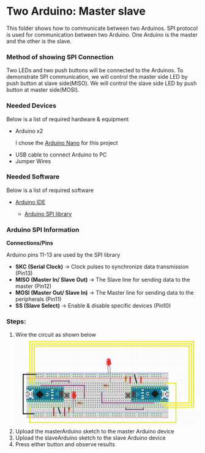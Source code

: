 <h1>Two Arduino: Master slave</h1>
<p>This folder shows how to communicate between two Arduinos. SPI protocol is used for communication between two Arduino. One Arduino is the master and the other is the slave.</p>

<h3>Method of showing SPI Connection</h3>
<p>Two LEDs and two push buttons will be connected to the Arduinos. To demonstrate SPI communication, we will control the master side LED by push button at slave side(MISO). We will control the slave side LED by push button at master side(MOSI).</p>

<h3>Needed Devices</h3>
<p>Below is a list of required hardware & equipment</p>
<ul>
  <li>Arduino x2</li>
  <p>I chose the <a href="https://store.arduino.cc/usa/arduino-nano">Arduino Nano</a> for this project</p>
  <li>USB cable to connect Arduino to PC</li>
  <li>Jumper Wires</li>
</ul>

<h3>Needed Software</h3>
<p>Below is a list of required software</p>
<ul>
  <li><a href="https://www.arduino.cc/en/main/software">Arduino IDE</a></li>
  <ul>
    <li><a href="https://www.arduino.cc/en/Reference/SPI">Arduino SPI library</a></li>
  </ul>
</ul>

<h3>Arduino SPI Information</h3>
<p><strong>Connections/Pins</strong></p>
<p>Arduino pins 11-13 are used by the SPI library</p>
<ul>
  <li><strong>SKC (Serial Clock)</strong> -> Clock pulses to synchronize data transmission (Pin13)</li>
  <li><strong>MISO (Master In/ Slave Out)</strong> -> The Slave line for sending data to the master (Pin12)</li>
  <li><strong>MOSI (Master Out/ Slave In)</strong> -> The Master line for sending data to the peripherals (Pin11)</li>
  <li><strong>SS (Slave Select)</strong> -> Enable & disable specific devices (Pin10)</li>
</ul>

<h3>Steps:</h3>
<ol>
  <li>Wire the circuit as shown below</li>
  <img src="https://github.com/schnelled/PiAndArduino/blob/master/SerialCommunication/SPI_Communication/TwoArduino_MasterSlave/Documents/CircuitLayout.png">
  <li>Upload the masterArduino sketch to the master Arduino device</li>
  <li>Upload the slaveArduino sketch to the slave Arduino device</li>
  <li>Press either button and observe results</li>
</ol>

